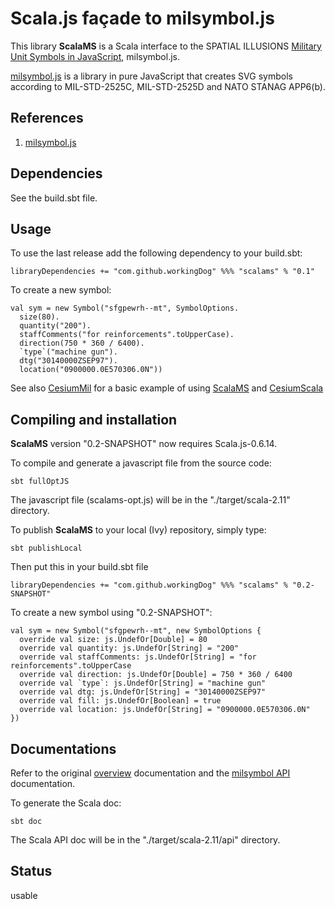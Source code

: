 # Scala.js façade to milsymbol.js 

This library **ScalaMS** is a Scala interface to the SPATIAL ILLUSIONS [Military Unit Symbols in JavaScript](http://www.spatialillusions.com/milsymbol), milsymbol.js.

[milsymbol.js](https://github.com/spatialillusions/milsymbol) is a library in pure JavaScript that creates SVG symbols according to MIL-STD-2525C,
MIL-STD-2525D and NATO STANAG APP6(b). 

## References
 
1) [milsymbol.js](https://github.com/spatialillusions/milsymbol)

## Dependencies

See the build.sbt file.

## Usage

To use the last release add the following dependency to your build.sbt:

    libraryDependencies += "com.github.workingDog" %%% "scalams" % "0.1"

To create a new symbol:

    val sym = new Symbol("sfgpewrh--mt", SymbolOptions.
      size(80).
      quantity("200").
      staffComments("for reinforcements".toUpperCase).
      direction(750 * 360 / 6400).
      `type`("machine gun").
      dtg("30140000ZSEP97").
      location("0900000.0E570306.0N"))

See also [CesiumMil](https://github.com/workingDog/CesiumMil) for a basic example of using 
[ScalaMS](https://github.com/workingDog/ScalaMS) and [CesiumScala](https://github.com/workingDog/CesiumScala)

## Compiling and installation 

**ScalaMS** version "0.2-SNAPSHOT" now requires Scala.js-0.6.14.

To compile and generate a javascript file from the source code:

    sbt fullOptJS 

The javascript file (scalams-opt.js) will be in the "./target/scala-2.11" directory.


To publish **ScalaMS** to your local (Ivy) repository, simply type:

    sbt publishLocal
    
Then put this in your build.sbt file

    libraryDependencies += "com.github.workingDog" %%% "scalams" % "0.2-SNAPSHOT"

To create a new symbol using "0.2-SNAPSHOT":

    val sym = new Symbol("sfgpewrh--mt", new SymbolOptions {
      override val size: js.UndefOr[Double] = 80
      override val quantity: js.UndefOr[String] = "200"
      override val staffComments: js.UndefOr[String] = "for reinforcements".toUpperCase
      override val direction: js.UndefOr[Double] = 750 * 360 / 6400
      override val `type`: js.UndefOr[String] = "machine gun"
      override val dtg: js.UndefOr[String] = "30140000ZSEP97"
      override val fill: js.UndefOr[Boolean] = true
      override val location: js.UndefOr[String] = "0900000.0E570306.0N"
    })

## Documentations

Refer to the original [overview](http://spatialillusions.com/milsymbol/index.html) documentation and 
the [milsymbol API](http://www.spatialillusions.com/milsymbol/docs/index.html) documentation.

To generate the Scala doc:
    
    sbt doc

The Scala API doc will be in the "./target/scala-2.11/api" directory.

## Status

usable

